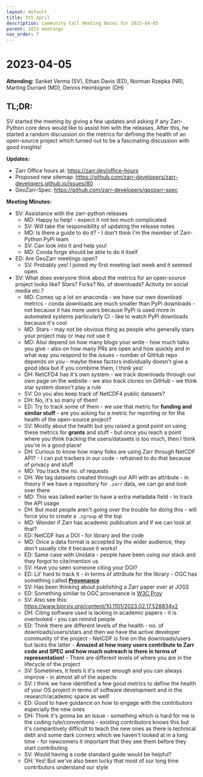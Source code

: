 ```yaml
---
layout: default
title: 5th April
description: Community Call Meeting Notes for 2023-04-05
parent: 2023 meetings
nav_order: 7
---
```


# 2023-04-05

**Attending:** Sanket Verma (SV), Ethan Davis (ED), Norman Rzepka (NR), Marting Durrant (MD), Dennis Heimbigner (DH)

## TL;DR:

SV started the meeting by giving a few updates and asking if any Zarr-Python core devs would like to assist him with the releases. After this, he started a random discussion on the metrics for defining the health of an open-source project which turned out to be a fascinating discussion with good insights!

**Updates:**

- Zarr Office hours at: <https://zarr.dev/office-hours>
- Proposed new sitemap: <https://github.com/zarr-developers/zarr-developers.github.io/issues/80>
- GeoZarr-Spec: <https://github.com/zarr-developers/geozarr-spec>

**Meeting Minutes:**

- SV: Assistance with the zarr-python releases
    - MD: Happy to help! - expect it not too much complicated
    - SV: Will take the responsibility of updating the release notes
    - MD: Is there a guide to do it? - I don't think I'm the member of Zarr-Python PyPi team
    - SV: Can look into it and help you!
    - MD: Conda forge should be able to do it itself
- ED: Are GeoZarr meetings open?
    - SV: Probably yes! I joined my first meeting last week and it seemed open.
- SV: What does everyone think about the metrics for an open-source project looks like? Stars? Forks? No. of downloads? Activity on social media etc.?
    - MD: Comes up a lot on anaconda - we have our own download metrics - conda downloads are much smaller than PyPi downloads - not because it has more users because PyPi is used more in automated systems particularly CI - like to watch PyPi downloads because it's cool
    - MD: Stars - may not be obvious thing as people who generally stars your project may or may not use it
    - MD: Also depend on how many blogs your write - how much talks you give - also on how many PRs are open and how quickly and in what way you respond to the issues - number of GitHub repo depends on you - maybe these factors individually doesn't give a good idea but if you combime them, I think yes!
    - DH: NetCFD4 has it's own system - we track downloads through our own page on the website - we also track clones on GitHub - we think star system doesn't play a rule
    - SV: Do you also keep track of NetCDF4 public datasets?
    - DH: No, it's so many of them!
    - ED: Try to track some of them - we use that metric for **funding and similar stuff** - are you asking for a metric for reporting or for the health of the open-source project?
    - SV: Mostly about the health but you raised a good point on using these metrics for **grants** and stuff - but once you reach a point where you think tracking the users/datasets is too much, then I think you're in a good place!
    - DH: Curious to know how many folks are using Zarr through NetCDF API? - I can put trackers in our code - refrained to do that because of privacy and stuff
    - MD: You track the no. of requests
    - DH: We tag datasets created through our API with an attribute - in theory if we have a repository for `.zarr` data, we can go and look over there
    - MD: This was talked earlier to have a extra metadata field - to track the API usage
    - DH: But most people aren't going over the trouble for doing this - will force you to create a `.zgroup` at the top
    - MD: Wonder if Zarr has academic publication and if we can look at that?
    - ED: NetCDF has a DOI - for library and the code
    - MD: Once a data format is accepted by the wider audience, they don't usually cite it because it works!
    - ED: Same case with Unidata - people have been using our stack and they forgot to cite/mention us
    - SV: Have you seen someone citing your DOI?
    - ED: Lil' hard to track it - in terms of attribute for the library - OGC has something called **[Provenance](https://portal.ogc.org/files/?artifact_id=58967)**
    - SV: Has been thinking about publishing a Zarr paper over at JOSS
    - ED: Something similar to OGC provenance is [W3C Prov](https://www.w3.org/TR/prov-overview/)
    - SV: Also see this: <https://www.biorxiv.org/content/10.1101/2023.02.17.528834v2>
    - DH: Citing software used is lacking in academic papers - it is overlooked - you can remind people
    - ED: Think there are different levels of the health - no. of downloads/users/stars and then we have the active developer community of the project - NetCDF is fine on the downloads/users but lacks the latter - **Amazed at how many users contribute to Zarr code and SPEC and how much outreach is there in terms of representation!** - There are different levels of where you are in the lifecycle of the project
    - SV: Sometimes, it feels it it's never enough and you can always improve - in almost all of the aspects
    - SV: I think we have identified a few good metrics to define the health of your OS project in terms of software development and in the research/academic space as well!
    - ED: Good to have guidance on how to engage with the contributors especially the new ones
    - DH: Think it's gonna be an issue - something which is hard for me is the coding rule/conventions - existing contributors knows this but it's comparitively difficult to teach the new ones as there is technical debt and some dark corners which we haven't looked at in a long time - for newcomers it important that they see them before they start contributing
    - SV: Would having a code standard guide would be helpful?
    - DH: Yes! But we've also been lucky that most of our long time contributors understand our style
